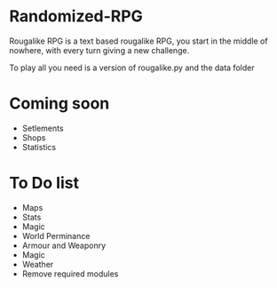 # Randomized-RPG
Rougalike RPG is a text based rougalike RPG, you start in the middle of nowhere, with every turn giving a new challenge.

To play all you need is a version of rougalike.py and the data folder


# Coming soon
- Setlements
- Shops
- Statistics

# To Do list
- Maps
- Stats
- Magic
- World Perminance
- Armour and Weaponry
- Magic
- Weather
- Remove required modules
